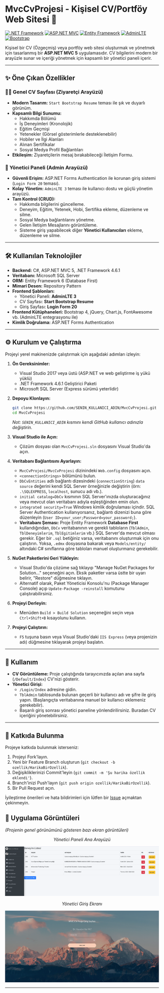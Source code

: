 # MvcCvProjesi - Kişisel CV/Portföy Web Sitesi 🚀

[![.NET Framework](https://img.shields.io/badge/.NET_Framework-4.6.1-blue.svg)](https://dotnet.microsoft.com/download/dotnet-framework/net461)
[![ASP.NET MVC](https://img.shields.io/badge/ASP.NET_MVC-5-purple.svg)](https://dotnet.microsoft.com/apps/aspnet/mvc)
[![Entity Framework](https://img.shields.io/badge/Entity_Framework-6-lightgrey.svg)](https://docs.microsoft.com/en-us/ef/)
[![AdminLTE](https://img.shields.io/badge/AdminLTE-3-blue.svg)](https://adminlte.io/)
[![Bootstrap](https://img.shields.io/badge/Bootstrap-4-purple.svg)](https://getbootstrap.com/)
<!-- [![Build Status](https://img.shields.io/travis/com/YOUR_USERNAME/MvcCvProjesi.svg?style=flat-square)](https://travis-ci.com/YOUR_USERNAME/MvcCvProjesi) --> <!-- CI/CD kurarsanız bu rozeti aktif edebilirsiniz -->

Kişisel bir CV (Özgeçmiş) veya portföy web sitesi oluşturmak ve yönetmek için tasarlanmış bir **ASP.NET MVC 5** uygulamasıdır. CV bilgilerini modern bir arayüzle sunar ve içeriği yönetmek için kapsamlı bir yönetici paneli içerir.

---

## ✨ Öne Çıkan Özellikler

### 👨‍💻 Genel CV Sayfası (Ziyaretçi Arayüzü)
*   **Modern Tasarım:** `Start Bootstrap Resume` teması ile şık ve duyarlı görünüm.
*   **Kapsamlı Bilgi Sunumu:**
    *   Hakkımda Bölümü
    *   İş Deneyimleri (Kronolojik)
    *   Eğitim Geçmişi
    *   Yetenekler (Görsel gösterimlerle desteklenebilir)
    *   Hobiler ve İlgi Alanları
    *   Alınan Sertifikalar
    *   Sosyal Medya Profil Bağlantıları
*   **Etkileşim:** Ziyaretçilerin mesaj bırakabileceği İletişim Formu.

### 🔐 Yönetici Paneli (Admin Arayüzü)
*   **Güvenli Erişim:** ASP.NET Forms Authentication ile korunan giriş sistemi (`Login Form 20` teması).
*   **Kolay Yönetim:** `AdminLTE 3` teması ile kullanıcı dostu ve güçlü yönetim arayüzü.
*   **Tam Kontrol (CRUD):**
    *   Hakkımda bilgilerini güncelleme.
    *   Deneyim, Eğitim, Yetenek, Hobi, Sertifika ekleme, düzenleme ve silme.
    *   Sosyal Medya bağlantılarını yönetme.
    *   Gelen İletişim Mesajlarını görüntüleme.
    *   Sisteme giriş yapabilecek diğer **Yönetici Kullanıcıları** ekleme, düzenleme ve silme.

---

## 🛠️ Kullanılan Teknolojiler

*   **Backend:** C#, ASP.NET MVC 5, .NET Framework 4.6.1
*   **Veritabanı:** Microsoft SQL Server
*   **ORM:** Entity Framework 6 (Database First)
*   **Mimari Desen:** Repository Pattern
*   **Frontend Şablonları:**
    *   Yönetici Paneli: **AdminLTE 3**
    *   CV Sayfası: **Start Bootstrap Resume**
    *   Giriş Sayfası: **Login Form 20**
*   **Frontend Kütüphaneleri:** Bootstrap 4, jQuery, Chart.js, FontAwesome vb. (AdminLTE entegrasyonu ile)
*   **Kimlik Doğrulama:** ASP.NET Forms Authentication

---

## ⚙️ Kurulum ve Çalıştırma

Projeyi yerel makinenizde çalıştırmak için aşağıdaki adımları izleyin:

1.  **Ön Gereksinimler:**
    *   Visual Studio 2017 veya üstü (ASP.NET ve web geliştirme iş yükü yüklü)
    *   .NET Framework 4.6.1 Geliştirici Paketi
    *   Microsoft SQL Server (Express sürümü yeterlidir)

2.  **Depoyu Klonlayın:**
    ```bash
    git clone https://github.com/SENIN_KULLANICI_ADIN/MvcCvProjesi.git
    cd MvcCvProjesi
    ```
    *Not: `SENIN_KULLANICI_ADIN` kısmını kendi GitHub kullanıcı adınızla değiştirin.*

3.  **Visual Studio ile Açın:**
    *   Çözüm dosyası olan `MvcCvProjesi.sln` dosyasını Visual Studio'da açın.

4.  **Veritabanı Bağlantısını Ayarlayın:**
    *   `MvcCvProjesi/MvcCvProjesi` dizinindeki `Web.config` dosyasını açın.
    *   `<connectionStrings>` bölümünü bulun.
    *   `DbCvEntities` adlı bağlantı dizesindeki (`connectionString`) `data source` değerini kendi SQL Server örneğinizle değiştirin (örn: `.\SQLEXPRESS`, `localhost`, sunucu adı vb.).
    *   `initial catalog=DbCv` kısmının SQL Server'ınızda oluşturacağınız veya mevcut olan veritabanı adıyla eşleştiğinden emin olun.
    *   `integrated security=True` Windows kimlik doğrulaması içindir. SQL Server Authentication kullanıyorsanız, bağlantı dizenizi buna göre düzenleyin (`User ID=your_user;Password=your_password;`).
    *   **Veritabanı Şeması:** Proje Entity Framework **Database First** kullandığından, `DbCv` veritabanının ve gerekli tabloların (`TblAdmin`, `TblDeneyimlerim`, `TblEgitimlerim` vb.) SQL Server'da mevcut olması gerekir. Eğer bir `.sql` betiğiniz varsa, veritabanını oluşturmak için onu çalıştırın. Yoksa, `.edmx` dosyasına bakarak veya `Models/entity/` altındaki C# sınıflarına göre tabloları manuel oluşturmanız gerekebilir.

5.  **NuGet Paketlerini Geri Yükleyin:**
    *   Visual Studio'da çözüme sağ tıklayıp "Manage NuGet Packages for Solution..." seçeneğini açın. Eksik paketler varsa üstte bir uyarı belirir, "Restore" düğmesine tıklayın.
    *   Alternatif olarak, Paket Yöneticisi Konsolu'nu (Package Manager Console) açıp `Update-Package -reinstall` komutunu çalıştırabilirsiniz.

6.  **Projeyi Derleyin:**
    *   Menüden `Build > Build Solution` seçeneğini seçin veya `Ctrl+Shift+B` kısayolunu kullanın.

7.  **Projeyi Çalıştırın:**
    *   `F5` tuşuna basın veya Visual Studio'daki `IIS Express` (veya projenizin adı) düğmesine tıklayarak projeyi başlatın.

---

## 🚀 Kullanım

*   **CV Görüntüleme:** Proje çalıştığında tarayıcınızda açılan ana sayfa (`/Default/Index`) CV'nizi gösterir.
*   **Yönetici Girişi:**
    *   `/Login/Index` adresine gidin.
    *   `TblAdmin` tablosunda bulunan geçerli bir kullanıcı adı ve şifre ile giriş yapın. (Başlangıçta veritabanına manuel bir kullanıcı eklemeniz gerekebilir).
    *   Başarılı giriş sonrası yönetici paneline yönlendirilirsiniz. Buradan CV içeriğini yönetebilirsiniz.

---

## 🤝 Katkıda Bulunma

Projeye katkıda bulunmak isterseniz:

1.  Projeyi Fork'layın.
2.  Yeni bir Feature Branch oluşturun (`git checkout -b ozellik/HarikaBirOzellik`).
3.  Değişikliklerinizi Commit'leyin (`git commit -m 'Şu harika özellik eklendi'`).
4.  Branch'inizi Push'layın (`git push origin ozellik/HarikaBirOzellik`).
5.  Bir Pull Request açın.

İyileştirme önerileri ve hata bildirimleri için lütfen bir [Issue](https://github.com/SENIN_KULLANICI_ADIN/MvcCvProjesi/issues) açmaktan çekinmeyin.
## 📸 Uygulama Görüntüleri

*(Projenin genel görünümünü gösteren bazı ekran görüntüleri)*
*<p align="center">Yönetici Paneli Ana Arayüzü</p>*

![Yönetici Arayüzü](https://github.com/umutramazanegi/McvCvProjesi/blob/main/Resimler/AdminGirisSayfasi.png?raw=true "Yönetici Arayüzü")
*<p align="center">Yönetici Giriş Ekranı</p>*
![Giriş Ekranı](https://github.com/umutramazanegi/McvCvProjesi/blob/main/Resimler/login.png?raw=true "Giriş Ekranı")


---
